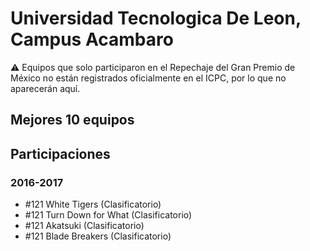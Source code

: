 # Universidad Tecnologica De Leon, Campus Acambaro

:warning: Equipos que solo participaron en el Repechaje del Gran Premio de México no están registrados oficialmente en el ICPC, por lo que no aparecerán aquí.

## Mejores 10 equipos


## Participaciones

### 2016-2017

- #121 White Tigers (Clasificatorio)
- #121 Turn Down for What (Clasificatorio)
- #121 Akatsuki (Clasificatorio)
- #121 Blade Breakers (Clasificatorio)



